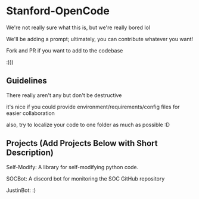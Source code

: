# Stanford-OpenCode

We're not really sure what this is, but we're really bored lol

We'll be adding a prompt; ultimately, you can contribute whatever you want!

Fork and PR if you want to add to the codebase

:)))

## Guidelines
There really aren't any but don't be destructive

it's nice if you could provide environment/requirements/config files for easier collaboration

also, try to localize your code to one folder as much as possible :D

## Projects (Add Projects Below with Short Description)
Self-Modify: A library for self-modifying python code.

SOCBot: A discord bot for monitoring the SOC GitHub repository

JustinBot: :)
